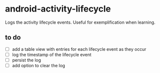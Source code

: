 # android-activity-lifecycle
Logs the activity lifecycle events. Useful for exemplification when learning.

## to do
- [ ] add a table view with entries for each lifecycle event as they occur
- [ ] log the timestamp of the lifecycle event
- [ ] persist the log
- [ ] add option to clear the log
